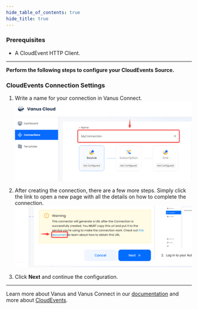 ```yaml
--- 
hide_table_of_contents: true
hide_title: true
---
```


### Prerequisites

- A CloudEvent HTTP Client.

---

**Perform the following steps to configure your CloudEvents Source.**

### CloudEvents Connection Settings

1. Write a name for your connection in Vanus Connect.
    ![](images/1.png)
    
2. After creating the connection, there are a few more steps. Simply click the link to open a new page with all the details on how to complete the connection.
   ![](images/warning.png)

3. Click **Next** and continue the configuration.

---

Learn more about Vanus and Vanus Connect in our [documentation](https://docs.vanus.ai) and more about [CloudEvents](https://cloudevents.io).
